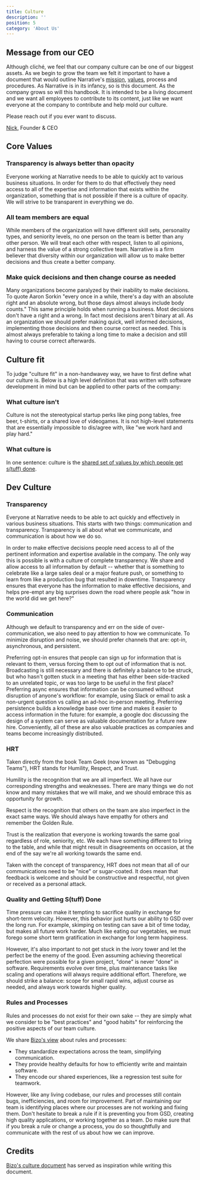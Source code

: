 ```yaml
---
title: Culture
description: ''
position: 5
category: 'About Us'
---
```


## Message from our CEO

Although cliché, we feel that our company culture can be one of our biggest assets.  As we begin to grow the team we felt
it important to have a document that would outline Narrative's [mission](/about/mission), [values](#core-values), process and procedures.  As Narrative is
in its infancy, so is this document.  As the company grows so will this handbook.  It is intended to be a living
document and we want all employees to contribute to its content, just like we want everyone at the company to contribute
and help mold our culture.

Please reach out if you ever want to discuss.

[Nick](mailto:nick@narrative.io), Founder & CEO

## Core Values

### Transparency is always better than opacity

Everyone working at Narrative needs to be able to quickly act to various business situations.  In order for them to do
that effectively they need access to all of the expertise and information that exists within the organization, something
that is not possible if there is a culture of opacity.  We will strive to be transparent in everything we do.

### All team members are equal

While members of the organization will have different skill sets, personality types, and seniority levels, no one person
on the team is better than any other person.  We will treat each other with respect, listen to all opinions, and harness
the value of a strong collective team.  Narrative is a firm believer that diversity within our organization will allow
us to make better decisions and thus create a better company.

### Make quick decisions and then change course as needed

Many organizations become paralyzed by their inability to make decisions. To quote Aaron Sorkin "every once in a
while, there's a day with an absolute right and an absolute wrong, but those days almost always include body counts."
This same principle holds when running a business.  Most decisions don't have a right and a wrong. In fact most
decisions aren't binary at all. As an organization we should prefer making quick, well informed decisions,
implementing those decisions and then course correct as needed.  This is almost always preferable to taking a long time
to make a decision and still having to course correct afterwards.

## Culture fit

To judge "culture fit" in a non-handwavey way, we have to first define what our culture is. Below is a high level
definition that was written with software development in mind but can be applied to other parts of the company:

### What culture isn't

Culture is not the stereotypical startup perks like ping pong tables, free beer, t-shirts, or a shared love of
videogames. It is not high-level statements that are essentially impossible to dis/agree with, like "we work hard and
play hard."

### What culture is

In one sentence: culture is the [shared set of values by which people get s(tuff) done](https://medium.com/@bchesky/dont-fuck-up-the-culture-597cde9ee9d4).

## Dev Culture

### Transparency

Everyone at Narrative needs to be able to act quickly and effectively in various business situations.  This starts with
two things: communication and transparency.  Transparency is all about what we communicate, and communication is about
how we do so.

In order to make effective decisions people need access to all of the pertinent information and expertise available in
the company.  The only way this is possible is with a culture of complete transparency.  We share and allow access to
all information by default -- whether that is something to celebrate like a large sales deal or a major feature push, or
something to learn from like a production bug that resulted in downtime.  Transparency ensures that everyone has the
information to make effective decisions, and helps pre-empt any big surprises down the road where people ask "how in the
world did we get here?"

### Communication

Although we default to transparency and err on the side of over-communication, we also need to pay attention to how we
communicate.  To minimize disruption and noise, we should prefer channels that are: opt-in, asynchronous, and
persistent.

Preferring opt-in ensures that people can sign up for information that is relevant to them, versus forcing them to opt
out of information that is not.  Broadcasting is still necessary and there is definitely a balance to be struck, but who
hasn't gotten stuck in a meeting that has either been side-tracked to an unrelated topic, or was too large to be useful
in the first place?  Preferring async ensures that information can be consumed without disruption of anyone's workflow:
for example, using Slack or email to ask a non-urgent question vs calling an ad-hoc in-person meeting.  Preferring
persistence builds a knowledge base over time and makes it easier to access information in the future: for example, a
google doc discussing the design of a system can serve as valuable documentation for a future new hire.  Conveniently,
all of these are also valuable practices as companies and teams become increasingly distributed.

### HRT

Taken directly from the book Team Geek (now known as "Debugging Teams"), HRT stands for Humility, Respect, and Trust.

Humility is the recognition that we are all imperfect.  We all have our corresponding strengths and weaknesses.  There
are many things we do not know and many mistakes that we will make, and we should embrace this as opportunity for
growth.

Respect is the recognition that others on the team are also imperfect in the exact same ways.  We should always have
empathy for others and remember the Golden Rule.

Trust is the realization that everyone is working towards the same goal regardless of role, seniority, etc.  We each
have something different to bring to the table, and while that might result in disagreements on occasion, at the end of
the say we're all working towards the same end.

Taken with the concept of transparency, HRT does not mean that all of our communications need to be "nice" or
sugar-coated.  It does mean that feedback is welcome and should be constructive and respectful, not given or received as
a personal attack.

### Quality and Getting S(tuff) Done

Time pressure can make it tempting to sacrifice quality in exchange for short-term velocity.  However, this behavior
just hurts our ability to GSD over the long run.  For example, skimping on testing can save a bit of time today, but
makes all future work harder.  Much like eating our vegetables, we must forego some short term gratification in exchange
for long term happiness.

However, it's also important to not get stuck in the ivory tower and let the perfect be the enemy of the good.  Even
assuming achieving theoretical perfection were possible for a given project, "done" is never "done" in software.
Requirements evolve over time, plus maintenance tasks like scaling and operations will always require additional effort.
Therefore, we should strike a balance: scope for small rapid wins, adjust course as needed, and always work towards
higher quality.

### Rules and Processes

Rules and processes do not exist for their own sake -- they are simply what we consider to be "best practices" and "good habits" for reinforcing the positive aspects of our team culture. 

We share [Bizo's view](http://dev.bizo.com/culture/first-principles.html) about rules and processes:

- They standardize expectations across the team, simplifying communication.
- They provide healthy defaults for how to efficiently write and maintain software.
- They encode our shared experiences, like a regression test suite for teamwork.

However, like any living codebase, our rules and processes still contain bugs, inefficiencies, and room for improvement. Part of maintaining our team is identifying places where our processes are not working and fixing them. Don't hesitate to break a rule if it is preventing you from GSD, creating high quality applications, or working together as a team. Do make sure that if you break a rule or change a process, you do so thoughtfully and communicate with the rest of us about how we can improve.

## Credits
 
[Bizo's culture document](http://dev.bizo.com/culture/) has served as inspiration while writing this document.